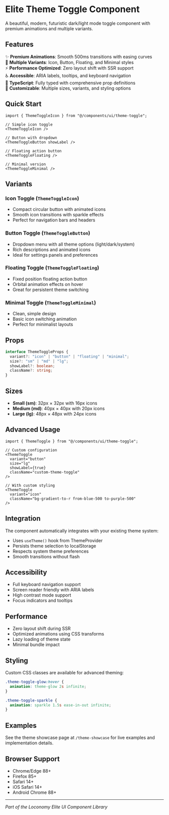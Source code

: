 # Elite Theme Toggle Component

A beautiful, modern, futuristic dark/light mode toggle component with premium animations and multiple variants.

## Features

✨ **Premium Animations**: Smooth 500ms transitions with easing curves  
🎨 **Multiple Variants**: Icon, Button, Floating, and Minimal styles  
⚡ **Performance Optimized**: Zero layout shift with SSR support  
♿ **Accessible**: ARIA labels, tooltips, and keyboard navigation  
🎯 **TypeScript**: Fully typed with comprehensive prop definitions  
🌈 **Customizable**: Multiple sizes, variants, and styling options  

## Quick Start

```tsx
import { ThemeToggleIcon } from "@/components/ui/theme-toggle";

// Simple icon toggle
<ThemeToggleIcon />

// Button with dropdown
<ThemeToggleButton showLabel />

// Floating action button
<ThemeToggleFloating />

// Minimal version
<ThemeToggleMinimal />
```

## Variants

### Icon Toggle (`ThemeToggleIcon`)
- Compact circular button with animated icons
- Smooth icon transitions with sparkle effects
- Perfect for navigation bars and headers

### Button Toggle (`ThemeToggleButton`)
- Dropdown menu with all theme options (light/dark/system)
- Rich descriptions and animated icons
- Ideal for settings panels and preferences

### Floating Toggle (`ThemeToggleFloating`)
- Fixed position floating action button
- Orbital animation effects on hover
- Great for persistent theme switching

### Minimal Toggle (`ThemeToggleMinimal`)
- Clean, simple design
- Basic icon switching animation
- Perfect for minimalist layouts

## Props

```typescript
interface ThemeToggleProps {
  variant?: "icon" | "button" | "floating" | "minimal";
  size?: "sm" | "md" | "lg";
  showLabel?: boolean;
  className?: string;
}
```

## Sizes

- **Small (sm)**: 32px × 32px with 16px icons
- **Medium (md)**: 40px × 40px with 20px icons  
- **Large (lg)**: 48px × 48px with 24px icons

## Advanced Usage

```tsx
import { ThemeToggle } from "@/components/ui/theme-toggle";

// Custom configuration
<ThemeToggle 
  variant="button"
  size="lg" 
  showLabel={true}
  className="custom-theme-toggle"
/>

// With custom styling
<ThemeToggle 
  variant="icon"
  className="bg-gradient-to-r from-blue-500 to-purple-500"
/>
```

## Integration

The component automatically integrates with your existing theme system:

- Uses `useTheme()` hook from ThemeProvider
- Persists theme selection to localStorage
- Respects system theme preferences
- Smooth transitions without flash

## Accessibility

- Full keyboard navigation support
- Screen reader friendly with ARIA labels
- High contrast mode support
- Focus indicators and tooltips

## Performance

- Zero layout shift during SSR
- Optimized animations using CSS transforms
- Lazy loading of theme state
- Minimal bundle impact

## Styling

Custom CSS classes are available for advanced theming:

```css
.theme-toggle-glow:hover {
  animation: theme-glow 2s infinite;
}

.theme-toggle-sparkle {
  animation: sparkle 1.5s ease-in-out infinite;
}
```

## Examples

See the theme showcase page at `/theme-showcase` for live examples and implementation details.

## Browser Support

- Chrome/Edge 88+
- Firefox 85+
- Safari 14+
- iOS Safari 14+
- Android Chrome 88+

---

*Part of the Loconomy Elite UI Component Library*
